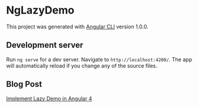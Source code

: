 # NgLazyDemo

This project was generated with [Angular CLI](https://github.com/angular/angular-cli) version 1.0.0.

## Development server

Run `ng serve` for a dev server. Navigate to `http://localhost:4200/`. The app will automatically reload if you change any of the source files.


## Blog Post

[Implement Lazy Demo in Angular 4](https://github.com/angular/angular-cli)

